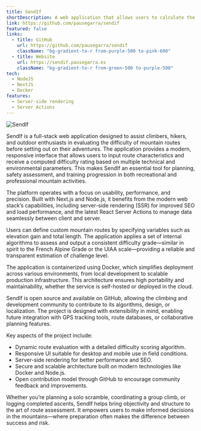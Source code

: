 ```yaml
---
title: SendIf
shortDescription: A web application that allows users to calculate the difficulty of a given mountain route.
link: https://github.com/pausegarra/sendif
featured: false
links:
  - title: GitHub
    url: https://github.com/pausegarra/sendif
    className: "bg-gradient-to-r from-purple-500 to-pink-600"
  - title: Website
    url: https://sendif.pausegarra.es
    className: "bg-gradient-to-r from-green-500 to-purple-500"
tech:
  - NodeJS
  - NextJS
  - Docker
features:
  - Server-side rendering
  - Server Actions
---
```


![SendIf](/sendif.png)

SendIf is a full-stack web application designed to assist climbers, hikers, and outdoor enthusiasts in evaluating the difficulty of mountain routes before setting out on their adventures. The application provides a modern, responsive interface that allows users to input route characteristics and receive a computed difficulty rating based on multiple technical and environmental parameters. This makes SendIf an essential tool for planning, safety assessment, and training progression in both recreational and professional mountain activities.

The platform operates with a focus on usability, performance, and precision. Built with Next.js and Node.js, it benefits from the modern web stack’s capabilities, including server-side rendering (SSR) for improved SEO and load performance, and the latest React Server Actions to manage data seamlessly between client and server.

Users can define custom mountain routes by specifying variables such as elevation gain and total length. The application applies a set of internal algorithms to assess and output a consistent difficulty grade—similar in spirit to the French Alpine Grade or the UIAA scale—providing a reliable and transparent estimation of challenge level.

The application is containerized using Docker, which simplifies deployment across various environments, from local development to scalable production infrastructure. This architecture ensures high portability and maintainability, whether the service is self-hosted or deployed in the cloud.

SendIf is open source and available on GitHub, allowing the climbing and development community to contribute to its algorithms, design, or localization. The project is designed with extensibility in mind, enabling future integration with GPS tracking tools, route databases, or collaborative planning features.

Key aspects of the project include:
* Dynamic route evaluation with a detailed difficulty scoring algorithm.
* Responsive UI suitable for desktop and mobile use in field conditions.
* Server-side rendering for better performance and SEO.
* Secure and scalable architecture built on modern technologies like Docker and Node.js.
* Open contribution model through GitHub to encourage community feedback and improvements.

Whether you’re planning a solo scramble, coordinating a group climb, or logging completed ascents, SendIf helps bring objectivity and structure to the art of route assessment. It empowers users to make informed decisions in the mountains—where preparation often makes the difference between success and risk.